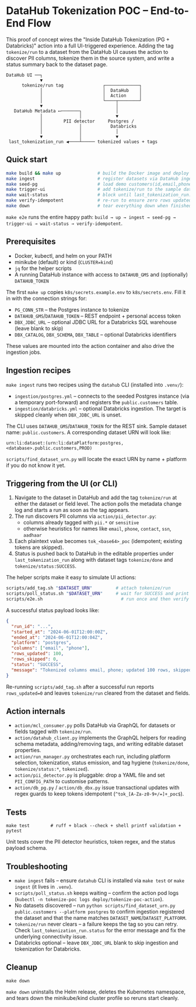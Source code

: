 # DataHub Tokenization POC – End-to-End Flow

This proof of concept wires the "Inside DataHub Tokenization (PG + Databricks)" action into a
full UI-triggered experience. Adding the tag `tokenize/run` to a dataset from the DataHub UI
causes the action to discover PII columns, tokenize them in the source system, and write a status
summary back to the dataset page.

```
DataHub UI ──┐
             ▼
      tokenize/run tag               ┌─────────────┐
             │                       │  DataHub    │
             │                       │  Action     │
             │                       └────┬────────┘
             ▼                            │
   DataHub Metadata ⟵───────┐             │
             │              │             ▼
             │        PII detector     Postgres /
             │              │           Databricks
             │              │             │
             ▼              │             ▼
 last_tokenization_run ◀────┴───── tokenized values + tags
```

## Quick start

```bash
make build && make up              # build the Docker image and deploy the action
make ingest                        # register datasets via DataHub ingestion
make seed-pg                       # load demo customers(id,email,phone)
make trigger-ui                    # add tokenize/run to the sample dataset
make wait-status                   # block until last_tokenization_run.status == SUCCESS
make verify-idempotent             # re-run to ensure zero rows updated
make down                          # tear everything down when finished
```

`make e2e` runs the entire happy path: `build → up → ingest → seed-pg → trigger-ui → wait-status → verify-idempotent`.

## Prerequisites

* Docker, kubectl, and helm on your PATH
* minikube (default) or kind (`CLUSTER=kind`)
* `jq` for the helper scripts
* A running DataHub instance with access to `DATAHUB_GMS` and (optionally) `DATAHUB_TOKEN`

The first `make up` copies `k8s/secrets.example.env` to `k8s/secrets.env`. Fill it in with the
connection strings for:

* `PG_CONN_STR` – the Postgres instance to tokenize
* `DATAHUB_GMS`/`DATAHUB_TOKEN` – REST endpoint + personal access token
* `DBX_JDBC_URL` – optional JDBC URL for a Databricks SQL warehouse (leave blank to skip)
* `DBX_CATALOG`, `DBX_SCHEMA`, `DBX_TABLE` – optional Databricks identifiers

These values are mounted into the action container and also drive the ingestion jobs.

## Ingestion recipes

`make ingest` runs two recipes using the `datahub` CLI (installed into `.venv/`):

* `ingestion/postgres.yml` – connects to the seeded Postgres instance (via a temporary port-forward)
  and registers the `public.customers` table.
* `ingestion/databricks.yml` – optional Databricks ingestion. The target is skipped cleanly when
  `DBX_JDBC_URL` is unset.

The CLI uses `DATAHUB_GMS`/`DATAHUB_TOKEN` for the REST sink. Sample dataset name: `public.customers`.
A corresponding dataset URN will look like:

```
urn:li:dataset:(urn:li:dataPlatform:postgres,<database>.public.customers,PROD)
```

`scripts/find_dataset_urn.py` will locate the exact URN by name + platform if you do not know it yet.

## Triggering from the UI (or CLI)

1. Navigate to the dataset in DataHub and add the tag `tokenize/run` at either the dataset or field level.
   The action polls the metadata change log and starts a run as soon as the tag appears.
2. The run discovers PII columns via `action/pii_detector.py`:
   * columns already tagged with `pii.*` or `sensitive`
   * otherwise heuristics for names like `email`, `phone`, `contact`, `ssn`, `aadhaar`
3. Each plaintext value becomes `tok_<base64>_poc` (idempotent; existing tokens are skipped).
4. Status is pushed back to DataHub in the editable properties under `last_tokenization_run` along with
   dataset tags `tokenize/done` and `tokenize/status:SUCCESS`.

The helper scripts make it easy to simulate UI actions:

```bash
scripts/add_tag.sh "$DATASET_URN"         # attach tokenize/run
scripts/poll_status.sh "$DATASET_URN"     # wait for SUCCESS and print the JSON status
scripts/e2e.sh                              # run once and then verify idempotency
```

A successful status payload looks like:

```json
{
  "run_id": "...",
  "started_at": "2024-06-01T12:00:00Z",
  "ended_at": "2024-06-01T12:00:04Z",
  "platform": "postgres",
  "columns": ["email", "phone"],
  "rows_updated": 100,
  "rows_skipped": 0,
  "status": "SUCCESS",
  "message": "Tokenized columns email, phone; updated 100 rows, skipped 0."
}
```

Re-running `scripts/add_tag.sh` after a successful run reports `rows_updated=0` and leaves `tokenize/run`
cleared from the dataset and fields.

## Action internals

* `action/mcl_consumer.py` polls DataHub via GraphQL for datasets or fields tagged with `tokenize/run`.
* `action/datahub_client.py` implements the GraphQL helpers for reading schema metadata, adding/removing
  tags, and writing editable dataset properties.
* `action/run_manager.py` orchestrates each run, including platform selection, tokenization, status
  emission, and tag hygiene (`tokenize/done`, `tokenize/status:*`, `tokenized`).
* `action/pii_detector.py` is pluggable: drop a YAML file and set `PII_CONFIG_PATH` to customise patterns.
* `action/db_pg.py` / `action/db_dbx.py` issue transactional updates with regex guards to keep tokens
  idempotent (`^tok_[A-Za-z0-9+/=]+_poc$`).

## Tests

```
make test        # ruff + black --check + shell printf validation + pytest
```

Unit tests cover the PII detector heuristics, token regex, and the status payload schema.

## Troubleshooting

* `make ingest` fails – ensure `datahub` CLI is installed via `make test` or `make ingest` (it lives in `.venv`).
* `scripts/poll_status.sh` keeps waiting – confirm the action pod logs (`kubectl -n tokenize-poc logs deploy/tokenize-poc-action`).
* No datasets discovered – run `python scripts/find_dataset_urn.py public.customers --platform postgres` to confirm
  ingestion registered the dataset and that the name matches `DATASET_NAME`/`DATASET_PLATFORM`.
* `tokenize/run` never clears – a failure keeps the tag so you can retry. Check `last_tokenization_run.status`
  for the error message and fix the underlying connectivity issue.
* Databricks optional – leave `DBX_JDBC_URL` blank to skip ingestion and tokenization for Databricks.

## Cleanup

```
make down
```

`make down` uninstalls the Helm release, deletes the Kubernetes namespace, and tears down the minikube/kind cluster
profile so reruns start cleanly.
